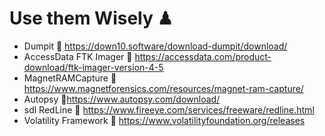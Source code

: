 # Use them Wisely ♟
* Dumpit 🔗 https://down10.software/download-dumpit/download/
* AccessData FTK Imager 🔗 https://accessdata.com/product-download/ftk-imager-version-4-5
* MagnetRAMCapture 🔗 https://www.magnetforensics.com/resources/magnet-ram-capture/
* Autopsy 🔗https://www.autopsy.com/download/
* sdl RedLine 🔗 https://www.fireeye.com/services/freeware/redline.html
* Volatility Framework 🔗 https://www.volatilityfoundation.org/releases
